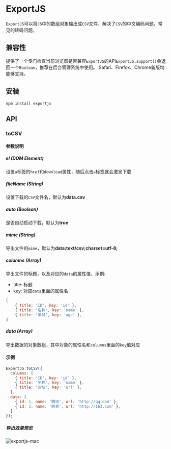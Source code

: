 # ExportJS
`ExportJS`可以将`JS`中的数组对象输出成`CSV`文件，解决了`CSV`的中文编码问题，常见的转码问题。

## 兼容性
提供了一个专门检查当前浏览器是否兼容`ExportJS`的API`ExportJS.support()`会返回一个`Boolean`，推荐在后台管理系统中使用。
Safari、Firefox、Chrome新版均能够支持。

## 安装
```
npm install exportjs
```

## API

### toCSV

#### 参数说明

##### el (DOM Element)
设置`a`标签的`href`和`download`属性，随后点击`a`标签就会激发下载

##### fileName (String)
设置下载的`CSV`文件名，默认为**data.csv**

##### auto (Boolean)
是否自动启动下载，默认为**true**

##### mime (String)
导出文件的`mime`，默认为**data:text/csv;charset=utf-8;**

##### columns (Array)
导出文件的标题，以及对应的`data`的属性值，示例:

- title: 标题
- key: 对应`data`里面的属性名

```js
[
    { title: 'ID', key: 'id' },
    { title: '名称', key: 'name' },
    { title: '年龄', key: 'age' },
]
```

##### data (Array)
导出数据的对象数组，其中对象的属性名和`columns`里面的`key`值对应

#### 示例

```js
ExportJS.toCSV({
  columns: [
    { title: 'ID', key: 'id' },
    { title: '名称', key: 'name' },
    { title: '网址', key: 'url' },
  ],
  data: [
    { id: 1, name: '腾讯', url: 'http://qq.com' },
    { id: 2, name: '网易', url: 'http://163.com' },
  ]
});
```

##### 导出效果预览

![exportjs-mac](http://oap12gnk8.bkt.clouddn.com/exportjs-mac.png)
